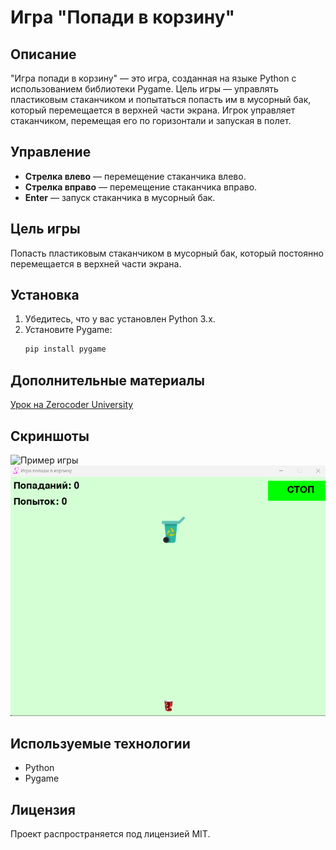 # Игра "Попади в корзину"

## Описание
"Игра попади в корзину" — это игра, созданная на языке Python с использованием библиотеки Pygame. Цель игры — управлять пластиковым стаканчиком и попытаться попасть им в мусорный бак, который перемещается в верхней части экрана. Игрок управляет стаканчиком, перемещая его по горизонтали и запуская в полет.

## Управление
- **Стрелка влево** — перемещение стаканчика влево.
- **Стрелка вправо** — перемещение стаканчика вправо.
- **Enter** — запуск стаканчика в мусорный бак.

## Цель игры
Попасть пластиковым стаканчиком в мусорный бак, который постоянно перемещается в верхней части экрана.

## Установка
1. Убедитесь, что у вас установлен Python 3.x.
2. Установите Pygame:
    ```bash
    pip install pygame
    ```
## Дополнительные материалы
[Урок на Zerocoder University](https://university.zerocoder.ru/pl/teach/control/lesson/view?id=323446783)

## Скриншоты
![Пример игры](https://static.tildacdn.com/tild3964-3838-4262-b532-343361633633/Unknown.png)
![img.png](img.png)
## Используемые технологии
- Python
- Pygame

## Лицензия
Проект распространяется под лицензией MIT.
